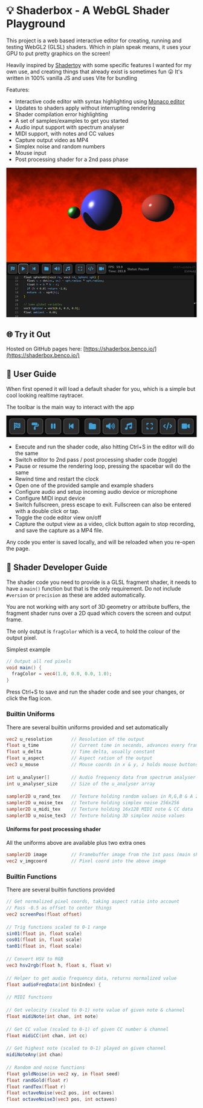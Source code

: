 # 💡 Shaderbox - A WebGL Shader Playground

This project is a web based interactive editor for creating, running and testing WebGL2 (GLSL) shaders. Which in plain speak means, it uses your GPU to put pretty graphics on the screen!

Heavily inspired by [Shadertoy](https://www.shadertoy.com/) with some specific features I wanted for my own use, and creating things that already exist is sometimes fun 😛 It's written in 100% vanilla JS and uses Vite for bundling

Features:

- Interactive code editor with syntax highlighting using [Monaco editor](https://microsoft.github.io/monaco-editor/)
- Updates to shaders apply without interrupting rendering
- Shader compilation error highlighting
- A set of samples/examples to get you started
- Audio input support with spectrum analyser
- MIDI support, with notes and CC values
- Capture output video as MP4
- Simplex noise and random numbers
- Mouse input
- Post processing shader for a 2nd pass phase

![](./etc/chrome_3PK9kfmxm8.png)

## 🌐 Try it Out

Hosted on GitHub pages here: [https://shaderbox.benco.io/](https://shaderbox.benco.io/)

## 🚦 User Guide

When first opened it will load a default shader for you, which is a simple but cool looking realtime raytracer.

The toolbar is the main way to interact with the app

![toolbar](./etc/toolbar.png)

- Execute and run the shader code, also hitting Ctrl+S in the editor will do the same
- Switch editor to 2nd pass / post processing shader code (toggle)
- Pause or resume the rendering loop, pressing the spacebar will do the same
- Rewind time and restart the clock
- Open one of the provided sample and example shaders
- Configure audio and setup incoming audio device or microphone
- Configure MIDI input device
- Switch fullscreen, press escape to exit. Fullscreen can also be entered with a double click or tap.
- Toggle the code editor view on/off
- Capture the output view as a video, click button again to stop recording, and save the capture as a MP4 file.

Any code you enter is saved locally, and will be reloaded when you re-open the page.

## 🔦 Shader Developer Guide

The shader code you need to provide is a GLSL fragment shader, it needs to have a `main()` function but that is the only requirement. Do not include `#version` or `precision` as these are added automatically.

You are not working with any sort of 3D geometry or attribute buffers, the fragment shader runs over a 2D quad which covers the screen and output frame.

The only output is `fragColor` which is a vec4, to hold the colour of the output pixel.

Simplest example

```glsl
// Output all red pixels
void main() {
  fragColor = vec4(1.0, 0.0, 0.0, 1.0);
}
```

Press Ctrl+S to save and run the shader code and see your changes, or click the flag icon.

### Builtin Uniforms

There are several builtin uniforms provided and set automatically

```glsl
vec2 u_resolution       // Resolution of the output
float u_time            // Current time in seconds, advances every frame
float u_delta           // Time delta, usually constant
float u_aspect          // Aspect ration of the output
vec3 u_mouse            // Mouse coords in x & y, z holds mouse buttons

int u_analyser[]        // Audio frequency data from spectrum analyser
int u_analyser_size     // Size of the u_analyser array

sampler2D u_rand_tex    // Texture holding random values in R,G,B & A 256x256
sampler2D u_noise_tex   // Texture holding simplex noise 256x256
sampler2D u_midi_tex    // Texture holding 16x128 MIDI note & CC data
sampler3D u_noise_tex3  // Texture holding 3D simplex noise values
```

#### Uniforms for post processing shader

All the uniforms above are available plus two extra ones

```glsl
sampler2D image         // Framebuffer image from the 1st pass (main shader)
vec2 v_imgcoord         // Pixel coord into the above image
```

### Builtin Functions

There are several builtin functions provided

```glsl
// Get normalized pixel coords, taking aspect ratio into account
// Pass -0.5 as offset to center things
vec2 screenPos(float offset)

// Trig functions scaled to 0-1 range
sin01(float in, float scale)
cos01(float in, float scale)
tan01(float in, float scale)

// Convert HSV to RGB
vec3 hsv2rgb(float h, float s, float v)

// Helper to get audio frequency data, returns normalized value
float audioFreqData(int binIndex) {

// MIDI functions

// Get velocity (scaled to 0-1) note value of given note & channel
float midiNote(int chan, int note)

// Get CC value (scaled to 0-1) of given CC number & channel
float midiCC(int chan, int cc)

// Get highest note (scaled to 0-1) played on given channel
midiNoteAny(int chan)

// Random and noise functions
float goldNoise(in vec2 xy, in float seed)
float randGold(float r)
float randTex(float r)
float octaveNoise(vec2 pos, int octaves)
float octaveNoise3(vec3 pos, int octaves)
```
